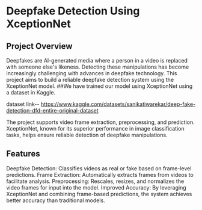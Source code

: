 # Deepfake Detection Using XceptionNet
## Project Overview
Deepfakes are AI-generated media where a person in a video is replaced with someone else's likeness. Detecting these manipulations has become increasingly challenging with advances in deepfake technology. This project aims to build a reliable deepfake detection system using the XceptionNet model.
##We have trained our model using XceptionNet using a dataset in Kaggle.

dataset link-- https://www.kaggle.com/datasets/sanikatiwarekar/deep-fake-detection-dfd-entire-original-dataset

The project supports video frame extraction, preprocessing, and prediction. XceptionNet, known for its superior performance in image classification tasks, helps ensure reliable detection of deepfake manipulations.

## Features
Deepfake Detection: Classifies videos as real or fake based on frame-level predictions.
Frame Extraction: Automatically extracts frames from videos to facilitate analysis.
Preprocessing: Rescales, resizes, and normalizes the video frames for input into the model.
Improved Accuracy: By leveraging XceptionNet and combining frame-based predictions, the system achieves better accuracy than traditional models.


